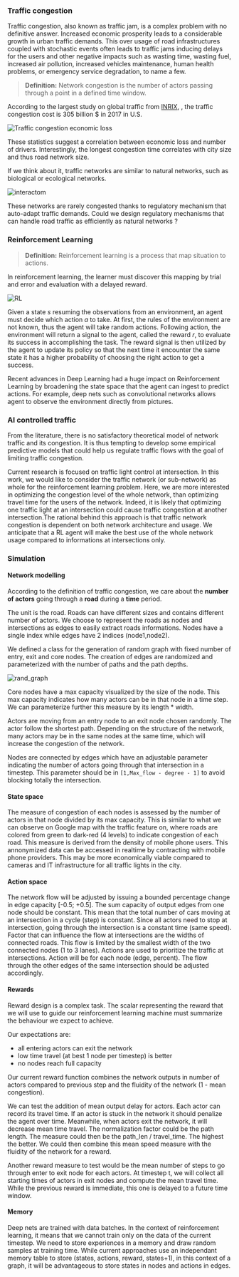 
### Traffic congestion

Traffic congestion, also known as traffic jam, is a complex problem with no 
definitive answer. Increased economic prosperity leads to a considerable 
growth in urban traffic demands. This over usage of road infrastructures 
coupled with stochastic events often leads to traffic jams inducing
delays for the users and other negative impacts such as wasting time, 
wasting fuel, increased air pollution, increased vehicles maintenance, 
human health problems, or emergency service degradation, to name a few.

> __Definition:__
> Network congestion is the number of actors passing through a point
> in a defined time window.

According to the largest study on global traffic from [INRIX](http://inrix.com/scorecard/),
, the traffic congestion cost is 305 billion $ in 2017 in U.S. 

![Traffic congestion economic loss](fig/economic_loss.png)

These statistics suggest a correlation between economic loss and
 number of drivers. Interestingly, the longest congestion time
correlates with city size and thus road network size.

If we think about it, traffic networks are similar to natural networks, such 
as biological or ecological networks.

![interactom](fig/640px-Network_of_how_100_of_the_528_genes_identified_with_significant_differential_expression_relate_to_DISC1_and_its_core_interactors.png)

These networks are rarely congested thanks to regulatory mechanism that 
auto-adapt traffic demands. Could we design regulatory mechanisms that 
can handle road traffic as efficiently as natural networks ?

### Reinforcement Learning

> __Definition:__
> Reinforcement learning is a process that map situation to actions.

In reinforcement learning, the learner must discover this mapping by
trial and error and evaluation with a delayed reward.

![RL](fig/RL.png)

Given a state _s_ resuming the observations from an environment, 
an agent must decide which action _a_ to take. At first, the rules
of the environment are not known, thus the agent will take random 
actions. Following action, the environment will return a signal
to the agent, called the reward _r_, to evaluate its success in 
accomplishing the task. The reward signal is then utilized by the 
agent to update its policy so that the next time it encounter the
same state it has a higher probability of choosing the right
action to get a success.

Recent advances in Deep Learning had a huge impact on Reinforcement
Learning by broadening the state space that the agent can ingest
to predict actions. For example, deep nets such as convolutional
networks allows agent to observe the environment directly from
pictures.

### AI controlled traffic

From the literature, there is no satisfactory theoretical model
of network traffic and its congestion. It is thus tempting to 
develop some empirical predictive models that could help us
regulate traffic flows with the goal of limiting traffic congestion.

Current research is focused on traffic light control at intersection.
In this work, we would like to consider the traffic network (or sub-network)
as whole for the reinforcement learning problem. Here, we are more 
interested in optimizing the congestion level of the whole network, 
than optimizing travel time for the users of the network. Indeed,
 it is likely that optimizing one traffic light at an intersection 
 could cause traffic congestion at another intersection.The rational
behind this approach is that traffic network congestion is dependent
on both network architecture and usage.  We anticipate that a RL agent 
will make the best use of the whole network usage compared to informations
 at intersections only. 
 
### Simulation

#### Network modelling

According to the definition of traffic congestion, we care about 
the **number of actors** going through a **road** during a 
**time** period.

The unit is the road. Roads can have different sizes and contains
different number of actors. We choose to represent the roads as nodes
and intersections as edges to easily extract roads informations. Nodes
have a single index while edges have 2 indices (node1,node2).

We defined a class for the generation of random graph with fixed number of
entry, exit and core nodes. The creation of edges are randomized and 
parameterized with the number of paths and the path depths.

![rand_graph](fig/random_graph.png)

Core nodes have a max capacity visualized by the size of the node. This
max capacity indicates how many actors can be in that node in a time step.
We can parameterize further this measure by its length * width.

Actors are moving from an entry node to an exit node chosen randomly. The 
actor follow the shortest path. Depending on the structure of the network, 
many actors may be in the same nodes at the same time, which will increase
the congestion of the network.

Nodes are connected by edges which have an adjustable parameter indicating
the number of actors going through that intersection in a timestep. This 
parameter should be in `[1,Max_flow - degree - 1]` to avoid blocking 
totally the intersection.

#### State space

The measure of congestion of each nodes is assessed by the number of actors 
in that node divided by its max capacity. This is similar to what we can 
observe on Google map with the traffic feature on, where roads are colored
from green to dark-red (4 levels) to indicate congestion of each road. This measure
is derived from the density of mobile phone users. This annonymized data can be
accessed in realtime by contracting with mobile phone providers. This may be more
economically viable compared to cameras and IT infrastructure for all traffic
lights in the city. 

#### Action space

The network flow will be adjusted by issuing a bounded percentage change
in edge capacity [-0.5; +0.5]. The sum capacity of output edges from one node
should be constant. This mean that the total number of cars moving at an 
intersection in a cycle (step) is constant. Since all actors need to stop
at intersection, going through the intersection is a constant time (same speed).
Factor that can influence the flow at intersections are the widths of 
connected roads. This flow is limited by the smallest width of the two 
connected nodes (1 to 3 lanes). Actions are used to prioritize the traffic 
at intersections. Action will be for each node (edge, percent). The flow through
the other edges of the same intersection should be adjusted accordingly.

#### Rewards

Reward design is a complex task. The scalar representing the reward that we will
use to guide our reinforcement learning machine must summarize the behaviour
we expect to achieve.

Our expectations are:
- all entering actors can exit the network
- low time travel (at best 1 node per timestep) is better
- no nodes reach full capacity

Our current reward function combines the network outputs in number of actors compared to previous step
and the fluidity of the network (1 - mean congestion).

We can test the addition of mean output delay for actors. Each actor can record its travel time. 
If an actor is stuck in the network it should penalize the agent over time. Meanwhile, when actors
exit the network, it will decrease mean time travel. The normalization factor could be the path length.
The measure could then be the path_len / travel_time. The highest the better. We could then combine
this mean speed measure with the fluidity of the network for a reward.

Another reward measure to test would be the mean number of steps to go through
enter to exit node for each actors. At timestep t, we will collect all starting times
of actors in exit nodes and compute the mean travel time. While the previous reward
is immediate, this one is delayed to a future time window.

#### Memory

Deep nets are trained with data batches. In the context of reinforcement 
learning, it means that we cannot train only on the data of the current 
timestep. We need to store experiences in a memory and draw random
samples at training time. While current approaches use an independant
memory table to store (states, actions, reward, states+1), in this context
of a graph, it will be advantageous to store states in nodes and actions in edges.
 